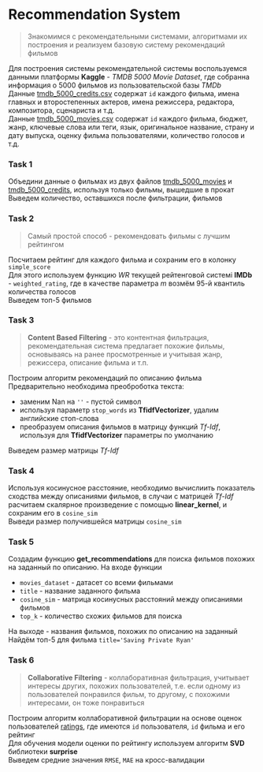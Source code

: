 # Recommendation System

>Знакомимся с рекомендательными системами, алгоритмами их построения и реализуем базовую систему рекомендаций фильмов

Для построения системы рекомендательной системы воспользуемся данными платформы **Kaggle** - *TMDB 5000 Movie Dataset*, где собранна информация о 5000 фильмов из пользовательской базы *TMDb*\
Данные [tmdb_5000_credits.csv](https://www.kaggle.com/datasets/tmdb/tmdb-movie-metadata?select=tmdb_5000_credits.csv) содержат `id` каждого фильма, имена главных и второстепенных актеров, имена режиссера, редактора, композитора, сценариста и т.д.\
Данные [tmdb_5000_movies.csv](https://www.kaggle.com/datasets/tmdb/tmdb-movie-metadata?select=tmdb_5000_movies.csv) содержат `id` каждого фильма, бюджет, жанр, ключевые слова или теги, язык, оригинальное название, страну и дату выпуска, оценку фильма пользователями, количество голосов и т.д.

### Task 1
Объедини данные о фильмах из двух файлов [tmdb_5000_movies](../datasets/tmdb_5000_credits.csv) и 
[tmdb_5000_credits](../datasets/tmdb_5000_movies.csv), используя только фильмы, вышедшие в прокат\
Выведем количество, оставшихся после фильтрации, фильмов

### Task 2
>Самый простой способ - рекомендовать фильмы с лучшим рейтингом

Посчитаем рейтинг для каждого фильма и сохраним его в колонку `simple_score`\
Для этого используем функцию *WR* текущей рейтенговой системі **IMDb** - `weighted_rating`, где в качестве параметра $m$ возмём  95-й квантиль количества голосов\
Выведем топ-5 фильмов

### Task 3
>**Content Based Filtering** - это контентная фильтрация, рекомендательная система предлагает похожие фильмы, основываясь на ранее просмотренные и учитывая жанр, режиссера, описание фильма и т.п.

Построим алгоритм рекомендаций по описанию фильма\
Предварительно необходима преоброботка текста:
- заменим Nan на `''` - пустой символ
- используя параметр `stop_words` из **TfidfVectorizer**, удалим английские стоп-слова
- преобразуем описания фильмов в матрицу функций *Tf-Idf*, используя для **TfidfVectorizer** параметры по умолчанию

Выведем размер матрицы *Tf-Idf*

### Task 4
Используя косинусное расстояние, необходимо вычислиить показатель сходства между описаниями фильмов, в случаи с матрицей *Tf-Idf* расчитаем скалярное произведение с помощью **linear_kernel**, и сохраним его в `cosine_sim`\
Выведи размер получившейся матрицы `cosine_sim`

### Task 5
Создадим функцию **get_recommendations** для поиска фильмов похожих на заданный по описанию. На входе функции
- `movies_dataset` - датасет со всеми фильмами
- `title` - название заданного фильма
- `cosine_sim` - матрица косинусных расстояний между описаниями фильмов
- `top_k` - количество схожих фильмов для поиска

На выходе - названия фильмов, похожих по описанию на заданный\
Найдём топ-5 для фильма `title='Saving Private Ryan'`

### Task 6
>**Collaborative Filtering** - коллаборативная фильтрация, учитывает интересы других, похожих пользователей, т.е. если одному из пользователей понравился фильм, то другому, с похожими интересами, он тоже понравиться

Построим алгоритм коллаборативной фильтрации на основе оценок пользователей [ratings](../datasets/ratings.csv), где имеются `id` пользователя, `id` фильма и его рейтинг\
Для обучения модели оценки по рейтингу используем алгоритм **SVD** библиотеки **surprise**\
Выведем средние значения `RMSE`, `MAE` на кросс-валидации
